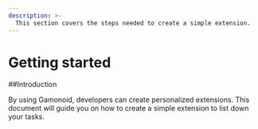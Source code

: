 ```yaml
---
description: >-
  This section covers the steps needed to create a simple extension.
---
```


# Getting started

##Introduction

By using Gamonoid, developers can create personalized extensions. This document will guide you on how to create a simple extension to list down your tasks.